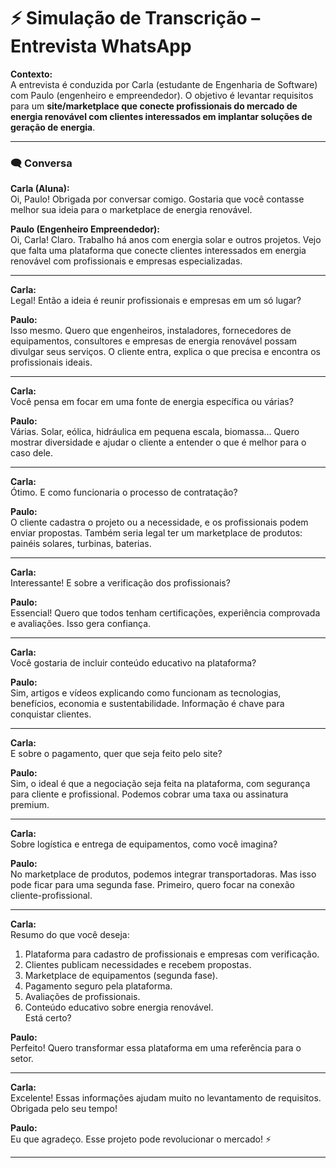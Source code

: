 # ⚡ Simulação de Transcrição – Entrevista WhatsApp

**Contexto:**  
A entrevista é conduzida por Carla (estudante de Engenharia de Software) com Paulo (engenheiro e empreendedor). O objetivo é levantar requisitos para um **site/marketplace que conecte profissionais do mercado de energia renovável com clientes interessados em implantar soluções de geração de energia**.

---

### 🗨️ Conversa

**Carla (Aluna):**  
Oi, Paulo! Obrigada por conversar comigo. Gostaria que você contasse melhor sua ideia para o marketplace de energia renovável.

**Paulo (Engenheiro Empreendedor):**  
Oi, Carla! Claro. Trabalho há anos com energia solar e outros projetos. Vejo que falta uma plataforma que conecte clientes interessados em energia renovável com profissionais e empresas especializadas.

---

**Carla:**  
Legal! Então a ideia é reunir profissionais e empresas em um só lugar?

**Paulo:**  
Isso mesmo. Quero que engenheiros, instaladores, fornecedores de equipamentos, consultores e empresas de energia renovável possam divulgar seus serviços. O cliente entra, explica o que precisa e encontra os profissionais ideais.

---

**Carla:**  
Você pensa em focar em uma fonte de energia específica ou várias?

**Paulo:**  
Várias. Solar, eólica, hidráulica em pequena escala, biomassa… Quero mostrar diversidade e ajudar o cliente a entender o que é melhor para o caso dele.

---

**Carla:**  
Ótimo. E como funcionaria o processo de contratação?

**Paulo:**  
O cliente cadastra o projeto ou a necessidade, e os profissionais podem enviar propostas. Também seria legal ter um marketplace de produtos: painéis solares, turbinas, baterias.

---

**Carla:**  
Interessante! E sobre a verificação dos profissionais?

**Paulo:**  
Essencial! Quero que todos tenham certificações, experiência comprovada e avaliações. Isso gera confiança.

---

**Carla:**  
Você gostaria de incluir conteúdo educativo na plataforma?

**Paulo:**  
Sim, artigos e vídeos explicando como funcionam as tecnologias, benefícios, economia e sustentabilidade. Informação é chave para conquistar clientes.

---

**Carla:**  
E sobre o pagamento, quer que seja feito pelo site?

**Paulo:**  
Sim, o ideal é que a negociação seja feita na plataforma, com segurança para cliente e profissional. Podemos cobrar uma taxa ou assinatura premium.

---

**Carla:**  
Sobre logística e entrega de equipamentos, como você imagina?

**Paulo:**  
No marketplace de produtos, podemos integrar transportadoras. Mas isso pode ficar para uma segunda fase. Primeiro, quero focar na conexão cliente-profissional.

---

**Carla:**  
Resumo do que você deseja:  
1. Plataforma para cadastro de profissionais e empresas com verificação.  
2. Clientes publicam necessidades e recebem propostas.  
3. Marketplace de equipamentos (segunda fase).  
4. Pagamento seguro pela plataforma.  
5. Avaliações de profissionais.  
6. Conteúdo educativo sobre energia renovável.  
Está certo?

**Paulo:**  
Perfeito! Quero transformar essa plataforma em uma referência para o setor.

---

**Carla:**  
Excelente! Essas informações ajudam muito no levantamento de requisitos. Obrigada pelo seu tempo!

**Paulo:**  
Eu que agradeço. Esse projeto pode revolucionar o mercado! ⚡

---
